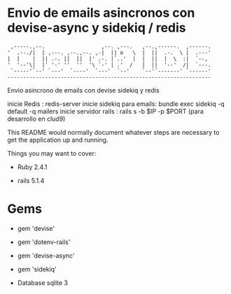 # Envio de emails asincronos con devise-async y sidekiq / redis

     ,-----.,--.                  ,--. ,---.   ,--.,------.  ,------.
    '  .--./|  | ,---. ,--.,--. ,-|  || o   \  |  ||  .-.  \ |  .---'
    |  |    |  || .-. ||  ||  |' .-. |`..'  |  |  ||  |  \  :|  `--, 
    '  '--'\|  |' '-' ''  ''  '\ `-' | .'  /   |  ||  '--'  /|  `---.
     `-----'`--' `---'  `----'  `---'  `--'    `--'`-------' `------'
    ----------------------------------------------------------------- 


Envio asincrono de emails con devise
sidekiq  y redis 

inicie Redis : redis-server
inicie sidekiq para emails: bundle exec sidekiq -q default -q mailers 
inicie servidor rails : rails s -b $IP -p $PORT (para desarrollo en clud9) 


This README would normally document whatever steps are necessary to get the
application up and running.

Things you may want to cover:

* Ruby 2.4.1

* rails 5.1.4

# Gems

* gem 'devise'

* gem 'dotenv-rails'

* gem 'devise-async'

* gem 'sidekiq'

* Database sqlite 3

